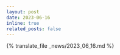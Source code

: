 ```yaml
---
layout: post
date: 2023-06-16
inline: true
related_posts: false
---
```


{% translate_file _news/2023_06_16.md %}
